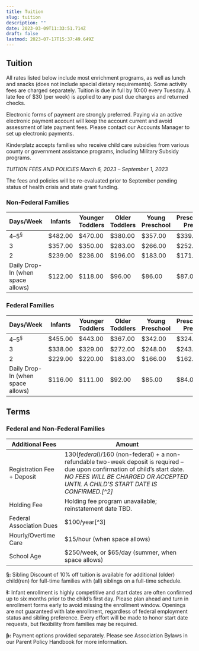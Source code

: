 ```yaml
---
title: Tuition
slug: tuition
description: ""
date: 2023-03-09T11:33:51.714Z
draft: false
lastmod: 2023-07-17T15:37:49.649Z
---
```

## Tuition

All rates listed below include most enrichment programs, as well as lunch and snacks (does not include special dietary requirements). Some activity fees are charged separately. Tuition is due in full by 10:00 every Tuesday. A late fee of $30 (per week) is applied to any past due charges and returned checks.

Electronic forms of payment are strongly preferred. Paying via an active electronic payment account will keep the account current and avoid assessment of late payment fees. Please contact our Accounts Manager to set up electronic payments.

Kinderplatz accepts families who receive child care subsidies from various county or government assistance programs, including Military Subsidy programs.

*TUITION FEES AND POLICIES March 6, 2023 – September 1, 2023*

The fees and policies will be re-evaluated prior to September pending status of health crisis and state grant funding.

### Non-Federal Families

| Days/Week                         | Infants | Younger Toddlers | Older Toddlers | Young Preschool | Preschool/ Pre-k | Spanish Immersion |
| --------------------------------- | ------- | ---------------- | -------------- | --------------- | ---------------- | ----------------- |
| 4–5<sup>§</sup>                   | $482.00 | $470.00          | $380.00        | $357.00         | $339.00          | $350.00           |
| 3                                 | $357.00 | $350.00          | $283.00        | $266.00         | $252.00          | $261.00           |
| 2                                 | $239.00 | $236.00          | $196.00        | $183.00         | $171.00          | $177.00           |
| Daily Drop-In (when space allows) | $122.00 | $118.00          | $96.00         | $86.00          | $87.00           | $90.00            |

### Federal Families

| Days/Week                         | Infants | Younger Toddlers | Older Toddlers | Young Preschool | Preschool/ Pre-K | Spanish Immersion |
| --------------------------------- | ------- | ---------------- | -------------- | --------------- | ---------------- | ----------------- |
| 4–5<sup>§</sup>                   | $455.00 | $443.00          | $367.00        | $342.00         | $324.00          | $335.00           |
| 3                                 | $338.00 | $329.00          | $272.00        | $248.00         | $243.00          | $252.00           |
| 2                                 | $229.00 | $220.00          | $183.00        | $166.00         | $162.00          | $168.00           |
| Daily Drop-In (when space allows) | $116.00 | $111.00          | $92.00         | $85.00          | $84.00           | $87.00            |

## Terms

### Federal and Non-Federal Families

| Additional Fees            | Amount                                                                                                                                                                                                              |
| -------------------------- | ------------------------------------------------------------------------------------------------------------------------------------------------------------------------------------------------------------------- |
| Registration Fee + Deposit | $130 (federal)/$160 (non-federal) + a non-refundable two-week deposit is required – due upon confirmation of child’s start date. *NO FEES WILL BE CHARGED OR ACCEPTED UNTIL A CHILD’S START DATE IS CONFIRMED.[^2]* |
| Holding Fee                | Holding fee program unavailable; reinstatement date TBD.                                                                                                                                                            |
| Federal Association Dues   | $100/year[^3]                                                                                                                                                                                                       |
| Hourly/Overtime Care       | $15/hour (when space allows)                                                                                                                                                                                        |
| School Age                 | $250/week, or $65/day (summer, when space allows)                                                                                                                                                                   |

**§:** Sibling Discount of 10% off tuition is available for additional (older) child(ren) for full-time families with (all) siblings on a full-time schedule.

**Ɨ:** Infant enrollment is highly competitive and start dates are often confirmed up to six months prior to the child’s first day. Please plan ahead and turn in enrollment forms early to avoid missing the enrollment window. Openings are not guaranteed with late enrollment, regardless of federal employment status and sibling preference. Every effort will be made to honor start date requests, but flexibility from families may be required.

**ƥ:** Payment options provided separately. Please see Association Bylaws in our Parent Policy Handbook for more information.